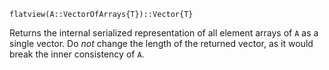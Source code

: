 ```
flatview(A::VectorOfArrays{T})::Vector{T}
```

Returns the internal serialized representation of all element arrays of `A` as a single vector. Do *not* change the length of the returned vector, as it would break the inner consistency of `A`.
